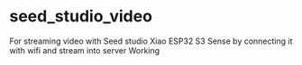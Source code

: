 # seed_studio_video
For streaming video with Seed studio Xiao ESP32 S3 Sense by connecting it with wifi and stream into server 
Working
